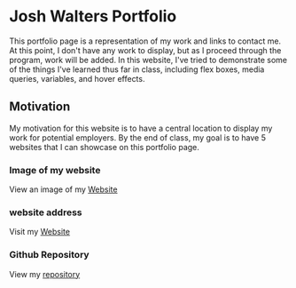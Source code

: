 # Josh Walters Portfolio
This portfolio page is a representation of my work and links to contact me.  At this point, I don't have any work to display, but as I proceed through the program, work will be added. In this website, I've tried to demonstrate some of the things I've learned thus far in class, including flex boxes, media queries,  variables, and hover effects.

## Motivation
My motivation for this website is to have a central location to display my work for potential employers. By the end of class, my goal is to have 5 websites that I can showcase on this portfolio page.

### Image of my website
View an image of my [Website](Assets/Images/website-screenshot.png)

### website address
Visit my [Website](https://joshwalters34.github.io/Portfolio/)

### Github Repository
View my [repository](https://github.com/joshwalters34/Portfolio)

